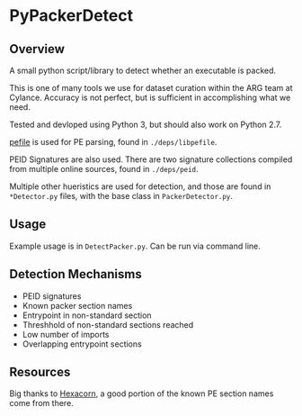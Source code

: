 # PyPackerDetect

## Overview

A small python script/library to detect whether an executable is packed.

This is one of many tools we use for dataset curation within the ARG team at Cylance. Accuracy is not perfect, but is sufficient in accomplishing what we need.

Tested and devloped using Python 3, but should also work on Python 2.7.

[pefile](https://github.com/erocarrera/pefile) is used for PE parsing, found in `./deps/libpefile`.

PEID Signatures are also used. There are two signature collections compiled from multiple online sources, found in `./deps/peid`.

Multiple other hueristics are used for detection, and those are found in `*Detector.py` files, with the base class in `PackerDetector.py`.

## Usage

Example usage is in `DetectPacker.py`. Can be run via command line.

## Detection Mechanisms

- PEID signatures
- Known packer section names
- Entrypoint in non-standard section
- Threshhold of non-standard sections reached
- Low number of imports
- Overlapping entrypoint sections

## Resources

Big thanks to [Hexacorn](http://www.hexacorn.com/blog/2016/12/15/pe-section-names-re-visited/), a good portion of the known PE section names come from there.

